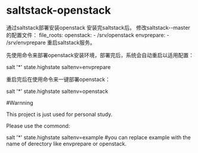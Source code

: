 # saltstack-openstack
通过saltstack部署安装openstack
安装完saltstack后。
修改saltstack--master的配置文件：
file_roots:
  openstack:
    - /srv/openstack
  envprepare:
    - /srv/envprepare
重启saltstack服务。

先使用命令来部署openstack安装环境，部署完后，系统会自动重启以适用配置：

salt '*' state.highstate saltenv=envprepare

重启完后在使用命令来一键部署openstack：

salt '*' state.highstate saltenv=openstack



#Warnning

This project is just used for personal study.

Please use the commond:

salt '*' state.highstate saltenv=example  #you can replace example with the name of derectory like envprepare or openstack.
